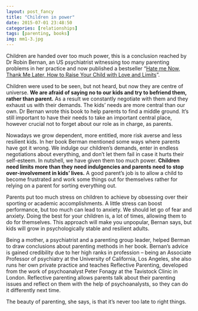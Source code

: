 ```yaml
---
layout: post_fancy
title: "Children in power"
date: 2015-07-01 23:48:50
categories: [relationships]
tags: [parenting, books]
img: mm1-3.jpg
---
```


Children are handed over too much power, this is a conclusion reached by Dr Robin Bernan, an US psychiatrist witnessing too many parenting problems in her practice and now published a bestseller “[Hate me Now, Thank Me Later, How to Raise Your Child with Love and Limits]”. 

Children were used to be seen, but not heard, but now they are centre of universe. **We are afraid of saying no to our kids and try to befriend them, rather than parent.** As a result we constantly negotiate with them and they exhaust us with their demands. The kids’ needs are more central than our own. Dr Bernan wrote this book to help parents to find a middle ground. It’s still important to have their needs to take an important central place, however crucial not to forget about our role as in charge, as parents.  

Nowadays we grow dependent, more entitled, more risk averse and less resilient kids. In her book Berman mentioned some ways where parents have got it wrong. We indulge our children’s demands, enter in endless negotiations about everything, and don’t let them fail in case it hurts their self-esteem. In nutshell, we have given them too much power. **Children need limits more than they need indulgencies and parents need to stop over-involvement in kids’ lives.** A good parent’s job is to allow a child to become frustrated and work some things out for themselves rather for relying on a parent for sorting everything out.

Parents put too much stress on children to achieve by obsessing over their sporting or academic accomplishments. A little stress can boost performance, but too much can lead to anxiety. We should let go of fear and anxiety. Doing the best for your children is, a lot of times, allowing them to do for themselves. This approach will make you unpopular, Bernan says, but kids will grow in psychologically stable and resilient adults.

Being a mother, a psychiatrist and a parenting group leader, helped Berman to draw conclusions about parenting methods in her book. Bernan’s advice is gained credibility due to her high ranks in profession – being an Associate Professor of psychiatry at the University of California, Los Angeles, she also runs her own private practice and teaches Reflective Parenting, developed from the work of psychoanalyst Peter Fonagy at the Tavistock Clinic in London. Reflective parenting allows parents talk about their parenting issues and reflect on them with the help of psychoanalysts, so they can do it differently next time.   

The beauty of parenting, she says, is that it’s never too late to right things.


[Hate me Now, Thank Me Later, How to Raise Your Child with Love and Limits]: https://www.amazon.co.uk/Hate-Me-Now-Thank-Later/dp/0007579829